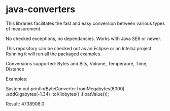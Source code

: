 java-converters
===============

This libraries facilitates the fast and easy conversion between various types of measurement.

No checked exceptions, no dependancies. Works with Java SE6 or newer.

This repository can be checked out as an Eclipse or an IntelliJ project. Running it will run all the packaged examples.

Conversions supported: Bytes and Bits, Volume, Temperaure, Time, Distance

Examples:

System.out.println(ByteConverter.fromMegabytes(6000)
				.addGigabytes(-1.34)
				.toKilobytes()
				.floatValue());
				
Result: 4738908.0
